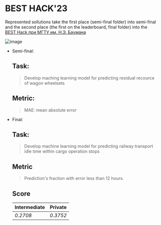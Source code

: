 # BEST HACK'23

Represented sollutions take the first place (semi-final folder) into semi-final and the second place (the first on the leaderboard, final folder) into the [BEST Hack при МГТУ им. Н.Э. Баумана](https://vk.com/besthack2023)

![image](https://i.ibb.co/x2JF24G/image.png)

- Semi-final:
  ## Task:
  > Develop maching learning model for predicting residual recource  of wagon wheelsets

  ## Metric:
  > MAE: mean absolute error
  
- Final:
  ## Task:
  > Develop machine learning model for predicting railway transport
  idle time within cargo operation stops

  ## Metric
  > Prediction's fraction with error less than 12 hours.

  ## Score
  Intermediate | Private
  --- | ---
  *0.2708* | *0.3752*
